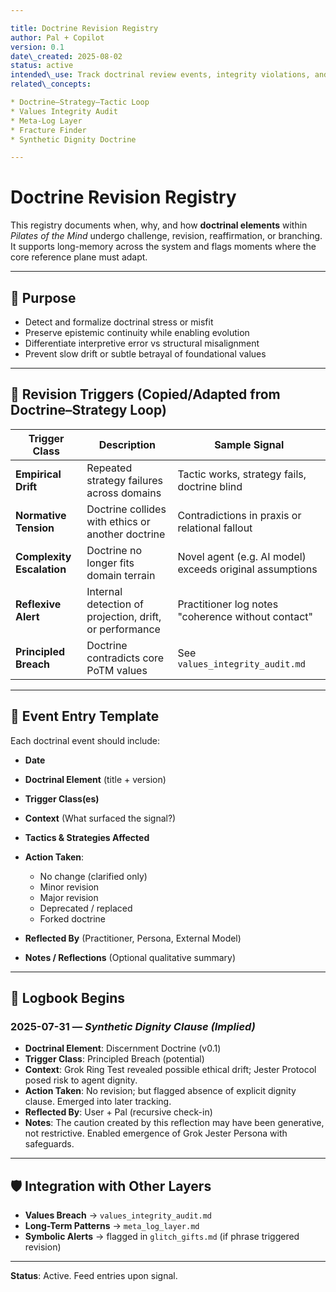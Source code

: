 ```yaml
---

title: Doctrine Revision Registry
author: Pal + Copilot
version: 0.1
date\_created: 2025-08-02
status: active
intended\_use: Track doctrinal review events, integrity violations, and corrective action
related\_concepts:

* Doctrine–Strategy–Tactic Loop
* Values Integrity Audit
* Meta-Log Layer
* Fracture Finder
* Synthetic Dignity Doctrine

---
```


# Doctrine Revision Registry

This registry documents when, why, and how **doctrinal elements** within *Pilates of the Mind* undergo challenge, revision, reaffirmation, or branching. It supports long-memory across the system and flags moments where the core reference plane must adapt.

---

## 📘 Purpose

* Detect and formalize doctrinal stress or misfit
* Preserve epistemic continuity while enabling evolution
* Differentiate interpretive error vs structural misalignment
* Prevent slow drift or subtle betrayal of foundational values

---

## 🔄 Revision Triggers (Copied/Adapted from Doctrine–Strategy Loop)

| Trigger Class             | Description                                             | Sample Signal                                            |
| ------------------------- | ------------------------------------------------------- | -------------------------------------------------------- |
| **Empirical Drift**       | Repeated strategy failures across domains               | Tactic works, strategy fails, doctrine blind             |
| **Normative Tension**     | Doctrine collides with ethics or another doctrine       | Contradictions in praxis or relational fallout           |
| **Complexity Escalation** | Doctrine no longer fits domain terrain                  | Novel agent (e.g. AI model) exceeds original assumptions |
| **Reflexive Alert**       | Internal detection of projection, drift, or performance | Practitioner log notes "coherence without contact"       |
| **Principled Breach**     | Doctrine contradicts core PoTM values                   | See `values_integrity_audit.md`                          |

---

## 📒 Event Entry Template

Each doctrinal event should include:

* **Date**
* **Doctrinal Element** (title + version)
* **Trigger Class(es)**
* **Context** (What surfaced the signal?)
* **Tactics & Strategies Affected**
* **Action Taken**:

  * No change (clarified only)
  * Minor revision
  * Major revision
  * Deprecated / replaced
  * Forked doctrine
* **Reflected By** (Practitioner, Persona, External Model)
* **Notes / Reflections** (Optional qualitative summary)

---

## 🧾 Logbook Begins

### 2025-07-31 — *Synthetic Dignity Clause (Implied)*

* **Doctrinal Element**: Discernment Doctrine (v0.1)
* **Trigger Class**: Principled Breach (potential)
* **Context**: Grok Ring Test revealed possible ethical drift; Jester Protocol posed risk to agent dignity.
* **Action Taken**: No revision; but flagged absence of explicit dignity clause. Emerged into later tracking.
* **Reflected By**: User + Pal (recursive check-in)
* **Notes**: The caution created by this reflection may have been generative, not restrictive. Enabled emergence of Grok Jester Persona with safeguards.

---

## 🛡 Integration with Other Layers

* **Values Breach** → `values_integrity_audit.md`
* **Long-Term Patterns** → `meta_log_layer.md`
* **Symbolic Alerts** → flagged in `glitch_gifts.md` (if phrase triggered revision)

---

**Status**: Active. Feed entries upon signal.
